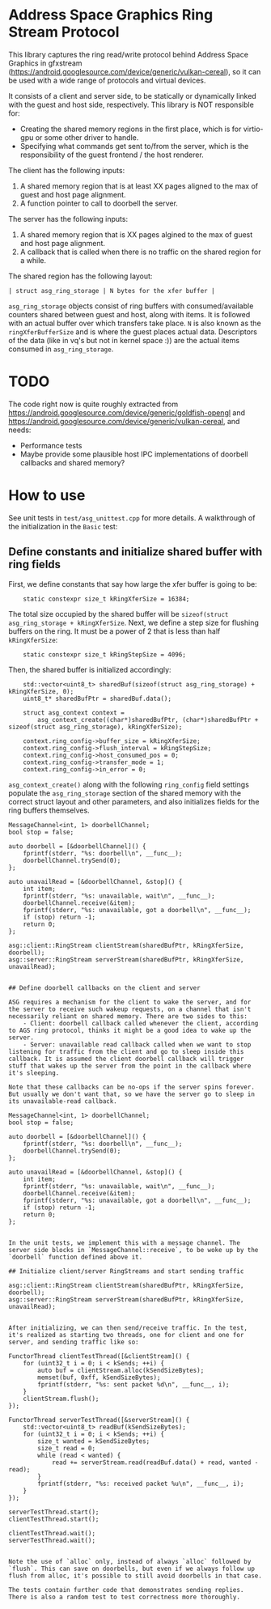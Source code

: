 # Address Space Graphics Ring Stream Protocol

This library captures the ring read/write protocol behind Address Space Graphics in gfxstream (https://android.googlesource.com/device/generic/vulkan-cereal), so it can be used with a wide range of protocols and virtual devices.

It consists of a client and server side, to be statically or dynamically linked with the guest and host side, respectively. This library is NOT responsible for:

- Creating the shared memory regions in the first place, which is for virtio-gpu or some other driver to handle.
- Specifying what commands get sent to/from the server, which is the responsibility of the guest frontend / the host renderer.

The client has the following inputs:

1. A shared memory region that is at least XX pages aligned to the max of guest and host page alignment.
2. A function pointer to call to doorbell the server.

The server has the following inputs:

1. A shared memory region that is XX pages algined to the max of guest and host page alignment.
2. A callback that is called when there is no traffic on the shared region for a while.

The shared region has the following layout:

    | struct asg_ring_storage | N bytes for the xfer buffer |

`asg_ring_storage` objects consist of ring buffers with consumed/available counters shared between guest and host, along with items. It is followed with an actual buffer over which transfers take place. `N` is also known as the `ringXferBufferSize` and is where the guest places actual data. Descriptors of the data (like in vq's but not in kernel space :)) are the actual items consumed in `asg_ring_storage`.

# TODO

The code right now is quite roughly extracted from https://android.googlesource.com/device/generic/goldfish-opengl and https://android.googlesource.com/device/generic/vulkan-cereal, and needs:

- Performance tests
- Maybe provide some plausible host IPC implementations of doorbell callbacks and shared memory?

# How to use

See unit tests in `test/asg_unittest.cpp` for more details. A walkthrough of the initialization in the `Basic` test:

## Define constants and initialize shared buffer with ring fields

First, we define constants that say how large the xfer buffer is going to be:

```
    static constexpr size_t kRingXferSize = 16384;
```

The total size occupied by the shared buffer will be `sizeof(struct asg_ring_storage + kRingXferSize`. Next, we define a step size for flushing buffers on the ring. It must be a power of 2 that is less than half `kRingXferSize`:

```
    static constexpr size_t kRingStepSize = 4096;
```

Then, the shared buffer is initialized accordingly:

```
    std::vector<uint8_t> sharedBuf(sizeof(struct asg_ring_storage) + kRingXferSize, 0);
    uint8_t* sharedBufPtr = sharedBuf.data();

    struct asg_context context =
        asg_context_create((char*)sharedBufPtr, (char*)sharedBufPtr + sizeof(struct asg_ring_storage), kRingXferSize);

    context.ring_config->buffer_size = kRingXferSize;
    context.ring_config->flush_interval = kRingStepSize;
    context.ring_config->host_consumed_pos = 0;
    context.ring_config->transfer_mode = 1;
    context.ring_config->in_error = 0;
```

`asg_context_create()` along with the following `ring_config` field settings populate the `asg_ring_storage` section of the shared memory with the correct struct layout and other parameters, and also initializes fields for the ring buffers themselves.

    MessageChannel<int, 1> doorbellChannel;
    bool stop = false;

    auto doorbell = [&doorbellChannel]() {
        fprintf(stderr, "%s: doorbell\n", __func__);
        doorbellChannel.trySend(0);
    };

    auto unavailRead = [&doorbellChannel, &stop]() {
        int item;
        fprintf(stderr, "%s: unavailable, wait\n", __func__);
        doorbellChannel.receive(&item);
        fprintf(stderr, "%s: unavailable, got a doorbell\n", __func__);
        if (stop) return -1;
        return 0;
    };

    asg::client::RingStream clientStream(sharedBufPtr, kRingXferSize, doorbell);
    asg::server::RingStream serverStream(sharedBufPtr, kRingXferSize, unavailRead);
```

## Define doorbell callbacks on the client and server

ASG requires a mechanism for the client to wake the server, and for the server to receive such wakeup requests, on a channel that isn't necessarily reliant on shared memory. There are two sides to this:
    - Client: doorbell callback called whenever the client, according to AGS ring protocol, thinks it might be a good idea to wake up the server.
    - Server: unavailable read callback called when we want to stop listening for traffic from the client and go to sleep inside this callback. It is assumed the client doorbell callback will trigger stuff that wakes up the server from the point in the callback where it's sleeping.

Note that these callbacks can be no-ops if the server spins forever. But usually we don't want that, so we have the server go to sleep in its unavailable-read callback.

```
    MessageChannel<int, 1> doorbellChannel;
    bool stop = false;

    auto doorbell = [&doorbellChannel]() {
        fprintf(stderr, "%s: doorbell\n", __func__);
        doorbellChannel.trySend(0);
    };

    auto unavailRead = [&doorbellChannel, &stop]() {
        int item;
        fprintf(stderr, "%s: unavailable, wait\n", __func__);
        doorbellChannel.receive(&item);
        fprintf(stderr, "%s: unavailable, got a doorbell\n", __func__);
        if (stop) return -1;
        return 0;
    };
```

In the unit tests, we implement this with a message channel. The server side blocks in `MessageChannel::receive`, to be woke up by the `doorbell` function defined above it.

## Initialize client/server RingStreams and start sending traffic

```
    asg::client::RingStream clientStream(sharedBufPtr, kRingXferSize, doorbell);
    asg::server::RingStream serverStream(sharedBufPtr, kRingXferSize, unavailRead);
```

After initializing, we can then send/receive traffic. In the test, it's realized as starting two threads, one for client and one for server, and sending traffic like so:

```
    FunctorThread clientTestThread([&clientStream]() {
        for (uint32_t i = 0; i < kSends; ++i) {
            auto buf = clientStream.alloc(kSendSizeBytes);
            memset(buf, 0xff, kSendSizeBytes);
            fprintf(stderr, "%s: sent packet %d\n", __func__, i);
        }
        clientStream.flush();
    });

    FunctorThread serverTestThread([&serverStream]() {
        std::vector<uint8_t> readBuf(kSendSizeBytes);
        for (uint32_t i = 0; i < kSends; ++i) {
            size_t wanted = kSendSizeBytes;
            size_t read = 0;
            while (read < wanted) {
                read += serverStream.read(readBuf.data() + read, wanted - read);
            }
            fprintf(stderr, "%s: received packet %u\n", __func__, i);
        }
    });

    serverTestThread.start();
    clientTestThread.start();

    clientTestThread.wait();
    serverTestThread.wait();
```

Note the use of `alloc` only, instead of always `alloc` followed by `flush`. This can save on doorbells, but even if we always follow up flush from alloc, it's possible to still avoid doorbells in that case.

The tests contain further code that demonstrates sending replies. There is also a random test to test correctness more thoroughly.
